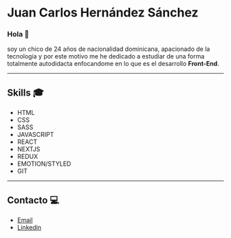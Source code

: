 # Juan Carlos Hernández Sánchez

### Hola :wave:

soy un chico de 24 años de nacionalidad dominicana, apacionado de la tecnologia y por este motivo me he dedicado a estudiar de una forma totalmente autodidacta enfocandome en lo que es el desarrollo **Front-End**.

---

## Skills :mortar_board:

* HTML
* CSS
* SASS
* JAVASCRIPT
* REACT
* NEXTJS
* REDUX
* EMOTION/STYLED
* GIT

---

## Contacto :computer:

* [Email](mailto:juan_carlos008@outlook.com)
* [Linkedin](https://www.linkedin.com/in/juan-carlos008)
